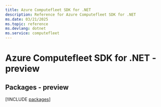 ```yaml
---
title: Azure Computefleet SDK for .NET
description: Reference for Azure Computefleet SDK for .NET
ms.date: 03/21/2025
ms.topic: reference
ms.devlang: dotnet
ms.service: computefleet
---
```

# Azure Computefleet SDK for .NET - preview
## Packages - preview
[!INCLUDE [packages](computefleet-index.md)]